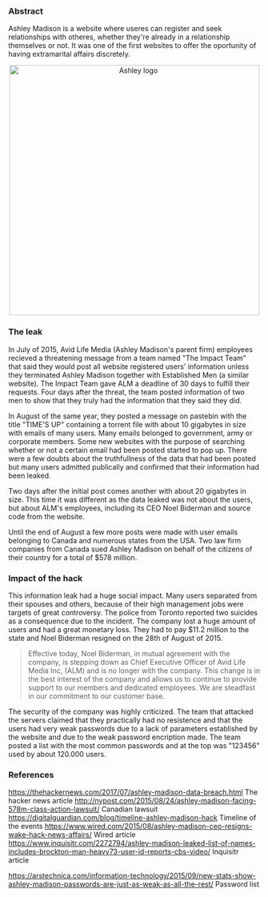 ### Abstract

Ashley Madison is a website where useres can register and seek relationships with otheres, whether they're already in a relationship themselves or not. It was one of the first websites to offer the oportunity of having extramarital affairs discretely.

<p align = "center" >
<img src="https://media.licdn.com/mpr/mpr/AAEAAQAAAAAAAAcrAAAAJDkyMzg5M2Y2LTc3ODUtNGFlNy04YzZkLTIxMDczZjg3ZDBiZA.jpg" alt="Ashley logo" width="500">
  </p>

### The leak

In July of 2015, Avid Life Media (Ashley Madison's parent firm) employees recieved a threatening message from a team named "The Impact Team" that said they would post all website registered users' information unless they terminated Ashley Madison together with Established Men (a similar website). The Impact Team gave ALM a deadline of 30 days to fulfill their requests. Four days after the threat, the team posted information of two men to show that they truly had the information that they said they did.

In August of the same year, they posted a message on pastebin with the title "TIME'S UP" containing a torrent file with about 10 gigabytes in size with emails of many users. Many emails belonged to government, army or corporate members. Some new websites with the purpose of searching whether or not a certain email had been posted started to pop up. There were a few doubts about the truthfullness of the data that had been posted but many users admitted publically and confirmed that their information had been leaked.

Two days after the initial post comes another with about 20 gigabytes in size. This time it was different as the data leaked was not about the users, but about ALM's employees, including its CEO Noel Biderman and source code from the website.

Until the end of August a few more posts were made with user emails belonging to Canada and numerous states from the USA. Two law firm companies from Canada sued Ashley Madison on behalf of the citizens of their country for a total of $578 million.

### Impact of the hack

This information leak had a huge social impact. Many users separated from their spouses and others, because of their high management jobs were targets of great controversy. The police from Toronto reported two suicides as a consequence due to the incident. The company lost a huge amount of users and had a great monetary loss. They had to pay $11.2 million to the state and Noel Biderman resigned on the 28th of August of 2015.

>Effective today, Noel Biderman, in mutual agreement with the company, is stepping down as Chief Executive Officer of Avid Life Media Inc, (ALM) and is no longer with the company. This change is in the best interest of the company and allows us to continue to provide support to our members and dedicated employees. We are steadfast in our commitment to our customer base.

The security of the company was highly criticized. The team that attacked the servers claimed that they practically had no resistence and that the users had very weak passwords due to a lack of parameters established by the website and due to the weak password encription made. The team posted a list with the most common passwords and at the top was "123456" used by about 120.000 users.

### References
https://thehackernews.com/2017/07/ashley-madison-data-breach.html The hacker news article
http://nypost.com/2015/08/24/ashley-madison-facing-578m-class-action-lawsuit/ Canadian lawsuit
https://digitalguardian.com/blog/timeline-ashley-madison-hack Timeline of the events
https://www.wired.com/2015/08/ashley-madison-ceo-resigns-wake-hack-news-affairs/ Wired article
https://www.inquisitr.com/2272794/ashley-madison-leaked-list-of-names-includes-brockton-man-heavy73-user-id-reports-cbs-video/ Inquisitr article

https://arstechnica.com/information-technology/2015/09/new-stats-show-ashley-madison-passwords-are-just-as-weak-as-all-the-rest/ Password list

